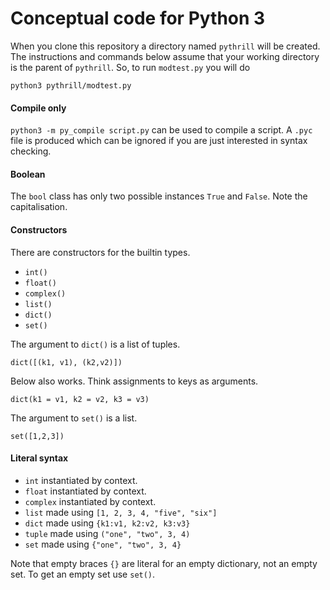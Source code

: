 # Conceptual code for Python 3

When you clone this repository a directory named `pythrill` will
be created. The instructions and commands below assume that your
working directory is the parent of `pythrill`. So, to run `modtest.py`
you will do

~~~ 
python3 pythrill/modtest.py
~~~

#### Compile only

`python3 -m py_compile script.py` can be used to compile a script.
A `.pyc` file is produced which can be ignored if you are just
interested in syntax checking.

#### Boolean

The `bool` class has only two possible instances `True` and `False`.
Note the capitalisation.

#### Constructors

There are constructors for the builtin types.

* `int()`
* `float()`
* `complex()`
* `list()`
* `dict()`
* `set()`

The argument to `dict()` is a list of tuples.
~~~ {.py}
dict([(k1, v1), (k2,v2)])
~~~
Below also works. Think assignments to keys as arguments.
~~~ {.py}
dict(k1 = v1, k2 = v2, k3 = v3)
~~~

The argument to `set()` is a list.
~~~ {.py}
set([1,2,3])
~~~



#### Literal syntax

* `int` instantiated by context.
* `float` instantiated by context.
* `complex` instantiated by context.
* `list` made using `[1, 2, 3, 4, "five", "six"]`
* `dict` made using `{k1:v1, k2:v2, k3:v3}`
* `tuple` made using `("one", "two", 3, 4)`
* `set` made using `{"one", "two", 3, 4}`

Note that empty braces `{}` are literal for an empty dictionary,
not an empty set. To get an empty set use `set()`.


